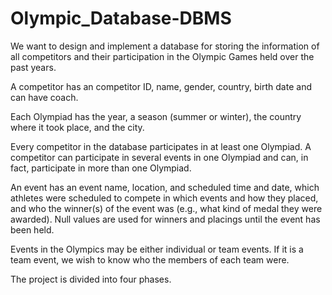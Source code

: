 # Olympic_Database-DBMS
We want to design and implement a database for storing the information of all
competitors and their participation in the Olympic Games held over the past years.

A competitor has an competitor ID, name, gender, country, birth date and can have
coach.

Each Olympiad has the year, a season (summer or winter), the country where it took
place, and the city.

Every competitor in the database participates in at least one Olympiad. A competitor
can participate in several events in one Olympiad and can, in fact, participate in more
than one Olympiad.

An event has an event name, location, and scheduled time and date, which athletes
were scheduled to compete in which events and how they placed, and who the
winner(s) of the event was (e.g., what kind of medal they were awarded). Null values
are used for winners and placings until the event has been held.

Events in the Olympics may be either individual or team events. If it is a team event, we
wish to know who the members of each team were.

The project is divided into four phases.
